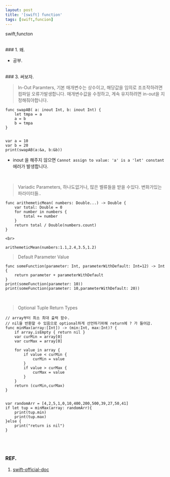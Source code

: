 ```yaml
---
layout: post
title: '[swift] function'
tags: [swift,funcion]
---
```

swift,functon

<br>
### 1. 왜.

* 공부.


<br>
### 3. 써보자.
<br>


>In-Out Paramters, 기본 매개변수는 상수이고, 해당값을 임의로 조조작하려면 컴파일 오류가발생합니다. 매개변수값을 수정하고, 계속 유지하려면 in-out을 지정해줘야합니다.


~~~
func swapAB( a: inout Int, b: inout Int) {
    let tmpa = a
    a = b
    b = tmpa
}


var a = 10
var b = 20
print(swapAB(a:&a, b:&b))
~~~

* inout 을 해주지 않으면 `Cannot assign to value: 'a' is a 'let' constant` 에러가 발생합니다.


<br>

> Variadic Parameters, 하나도없거나, 많은 벨류들을 받을 수있다. 변화가있는 파라미터들..

~~~
func arithemeticMean( numbers: Double...) -> Double {
    var total: Double = 0
    for number in numbers {
        total += number
    }
    return total / Double(numbers.count)
}

<br>

arithemeticMean(numbers:1.1,2.4,3.5,1.2)
~~~

> Default Parameter Value
 

~~~
func someFunction(parameter: Int, parameterWithDefault: Int=12) -> Int {
    return parameter + parameterWithDefault
}
print(someFunction(parameter: 10))
print(someFunction(parameter: 10,parameterWithDefault: 20))
~~~

<br>

> Optional Tuple Return Types


~~~
// array부터 최소 최대 출력 함수.
// nil을 반환할 수 있음으로 optional하게 선언하기위해 return에 ? 가 들어감.
func minMax(array:[Int]) -> (min:Int, max:Int)? {
    if array.isEmpty { return nil }
    var curMin = array[0]
    var curMax = array[0]
    
    for value in array {
        if value < curMin {
            curMin = value
        }
        if value > curMax {
            curMax = value
        }
    }
    return (curMin,curMax)
}


var randomArr = [4,2,5,1,0,10,400,200,500,39,27,50,41]
if let tup = minMax(array: randomArr){
    print(tup.min)
    print(tup.max)
}else {
    print("return is nil")
}
~~~



<br><br>
### REF.
1. [swift-official-doc](https://developer.apple.com/library/content/documentation/Swift/Conceptual/Swift_Programming_Language/TheBasics.html#//apple_ref/doc/uid/TP40014097-CH5-ID309)






